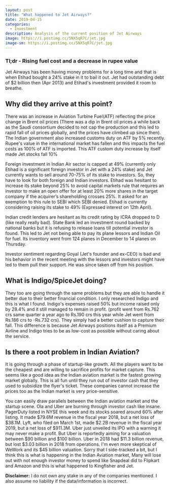 ```yaml
---
layout: post
title: "What happened to Jet Airways?"
date: 2019-04-15
categories:
  - Investment
description: Analysis of the current position of Jet Airways
image: https://i.postimg.cc/5NX5qR7C/jet.jpg
image-sm: https://i.postimg.cc/5NX5qR7C/jet.jpg
---
```


### Tl;dr - Rising fuel cost and a decrease in rupee value

Jet Airways has been having money problems for a long time and that is when Etihad bought a 24% stake in it to bail it out. Jet had outstanding debt of $2 billion then (Apr 2013) and Etihad's investment provided it room to breathe.

## Why did they arrive at this point?

There was an increase in Aviation Turbine Fuel(ATF) reflecting the price change in Brent oil prices (There was a dip in Brent oil prices a while back as the Saudi consortium decided to not cap the production and this led to rapid fall of oil prices globally, and the prices have climbed up since then). The Indian government also increased customs duty on ATF by 5% recently. Rupee's value in the international market has fallen and this impacts the fuel costs as 100% of ATF is imported. This ATF custom duty increase by itself made Jet stocks fall 10%

Foreign investment in Indian Air sector is capped at 49% (currently only Etihad is a significant foreign investor in Jet with a 24% stake) and Jet currently wants to sell around 70-75% of its stake to investors. So, they have to look for both foreign and Indian investors. Etihad was hesitant to increase its stake beyond 25% to avoid capital markets rule that requires an investor to make an open offer for at least 20% more shares in the target company if the acquirer’s shareholding crosses 25%. It asked for an exemption to this rule to SEBI which SEBI denied. Etihad is currently considering raising its stake to 49% (Expressed interest on 12th April).

Indian credit lenders are hesitant as Its credit rating by ICRA dropped to D (like really really bad). State Bank led an investment round backed by national banks but it is refusing to release loans till potential investor is found. This led to Jet not being able to pay its plane lessors and Indian Oil for fuel. Its inventory went from 124 planes in December to 14 planes on Thursday.

Investor sentiment regarding Goyal (Jet's founder and ex-CEO) is bad and his behavior in the recent meeting with the lessors and investors might have led to them pull their support. He was since taken off from his position.

## What is Indigo/SpiceJet doing?

They too are going through the same problems but they are able to handle it better due to their better financial condition. I only researched Indigo and this is what I found. Indigo's expenses raised 50% but income raised only by 28.4% and it still managed to remain in profit. (profit went from Rs.762 crs same quarter a year ago to Rs.190 crs this year while Jet went from Rs.186 crs to -Rs.732 crs). They simply had a better cushion to capture their fall. This difference is because Jet Airways positions itself as a Premium Airline and Indigo tries to be as low-cost as possible without caring about the service.

## Is there a root problem in Indian Aviation?

It is going through a phase of startup-like growth. All the players want to be the cheapest and are willing to sacrifice profits for market capture. This seems like a good idea as the Indian aviation market is the fastest growing market globally. This is all fun until they run out of investor cash that they used to subsidize the flyer's ticket. These companies cannot increase the prices too as the Indian market is very price-sensitive.

You can easily draw parallels between the Indian aviation market and the startup scene. Ola and Uber are burning through investor cash like insane. PagerDuty listed in NYSE this week and its stocks soared around 60% after listing. It made $79.6M revenue in the fiscal year 2018, but a net loss of $38.1M. Lyft, who filed on March 1st, made $2.2B revenue in the fiscal year 2019, but a net loss of $911.3M. Uber just unveiled its IPO with a warning it may never make a profit. But Uber is reportedly aiming for a valuation between $90 billion and $100 billion. Uber in 2018 had $11.3 billion revenue, but lost $3.03 billion in 2018 from operations. I'm even more skeptical of WeWork and its $45 billion valuation. Sorry that I side-tracked a bit, but I think this is what is happening in the Indian Aviation market, Many will lose out with not enough investor money to spend like Snapdeal did to Flipkart and Amazon and this is what happened to Kingfisher and Jet.

<b>Disclaimer:</b> I do not own any stake in any of the companies mentioned. I also assume no liability if the data/information is incorrect.

